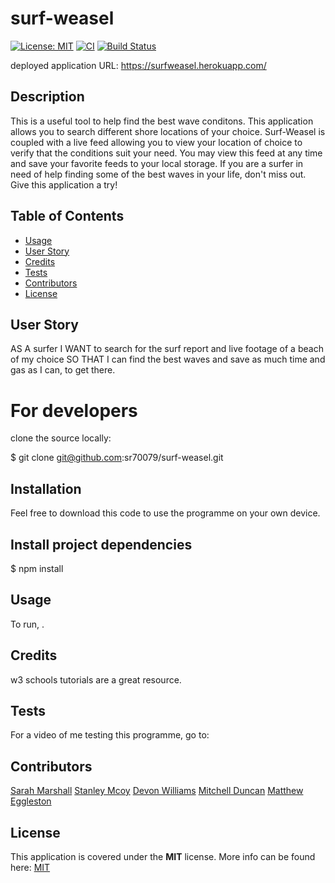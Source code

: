 # surf-weasel
  [![License: MIT](https://img.shields.io/badge/License-MIT-yellow.svg)](https://opensource.org/licenses/MIT) [![CI](https://github.com/sr70079/surf-weasel/actions/workflows/main.yml/badge.svg)](https://github.com/sr70079/surf-weasel/actions/workflows/main.yml) [![Build Status](https://travis-ci.com/sr70079/surf-weasel.svg?branch=main)](https://travis-ci.com/sr70079/surf-weasel)

deployed application URL: https://surfweasel.herokuapp.com/

## Description
This is a useful tool to help find the best wave conditons. This application allows you to search different shore locations of your choice. Surf-Weasel is coupled with a live feed allowing you to view your location of choice to verify that the conditions suit your need. You may view this feed at any time and save your favorite feeds to your local storage. If you are a surfer in need of help finding some of the best waves in your life, don't miss out. Give this application a try!

## Table of Contents
* [Usage](#usage)
* [User Story](#userstory)
* [Credits](#credits)
* [Tests](#tests)
* [Contributors](#contributors)
* [License](#License)

## User Story
AS A surfer
I WANT to search for the surf report and live footage of a beach of my choice 
SO THAT I can find the best waves and save as much time and gas as I can, to get there.

# For developers

clone the source locally:

$ git clone git@github.com:sr70079/surf-weasel.git

## Installation
Feel free to download this code to use the programme on your own device.  

## Install project dependencies
$ npm install

## Usage
To run, .  
  
## Credits
w3 schools tutorials are a great resource.

## Tests
For a video of me testing this programme, go to: 

## Contributors
[Sarah Marshall](https://github.com/sr70079/surf-weasel)
[Stanley Mcoy](https://github.com/stanleymcoy)
[Devon Williams](https://github.com/Dwill629)
[Mitchell Duncan](https://github.com/mdu830)
[Matthew Eggleston](https://github.com/Callingrapher)

## License  
This application is covered under the **MIT** license. More info can be found here: [MIT](https://opensource.org/licenses/MIT)
